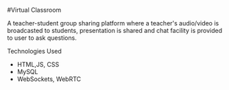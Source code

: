 #Virtual Classroom

A teacher-student group sharing platform where a teacher's audio/video is broadcasted to students, presentation is shared and chat facility is provided to user to ask questions. 

Technologies Used
- HTML,JS, CSS
- MySQL
- WebSockets, WebRTC
